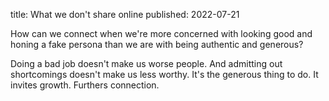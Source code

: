 title: What we don't share online
published: 2022-07-21

How can we connect when we're more concerned with looking good and honing a fake persona than we are with being authentic and generous?

Doing a bad job doesn't make us worse people. And admitting out shortcomings doesn't make us less worthy. It's the generous thing to do. It invites growth. Furthers connection.
